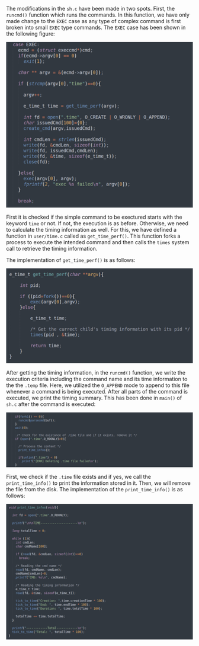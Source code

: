 
The modifications in the `sh.c` have been made in two spots. First, the `runcmd()` function which runs the commands. In this function, we have only made change
to the `EXEC` case as any type of complex command is first broken into small `EXEC` type commands. The `EXEC` case has been shown in the following figure:

![cmd](https://github.com/gkiarashv/xv6/blob/main/images/runcmd.png)


First it is checked if the simple command to be exectured starts with the keyword `time` or not. If not, the execution is as before. Otherwise, we need to calculate the timing 
information as well. For this, we have defined a function in `user/time.c` called as `get_time_perf()`. This function forks a process to execute the intended command and then calls the `times` system call to retrieve the timing information.

The implementation of `get_time_perf()` is as follows:

![cmd](https://github.com/gkiarashv/xv6/blob/main/images/timeperf.png)



After getting the timing information, in the `runcmd()` function, we write the execution criteria including the command name and its time information to the the `.temp` file. Here, we utilized the `O_APPEND` mode to append to this file
whenever a command is being executed. After all parts of the command is executed, we print the timing summary. This has been done in `main()` of `sh.c` after the command is executed:


![cmd](https://github.com/gkiarashv/xv6/blob/main/images/printtimeinfo.png)




First, we check if the `.time` file exists and if yes, we call the `print_time_info()` to print the information stored in it. Then, we will remove the file from the disk.
The implementation of the `print_time_info()` is as follows:



![cmd](https://github.com/gkiarashv/xv6/blob/main/images/printtimeinfofunction.png)



